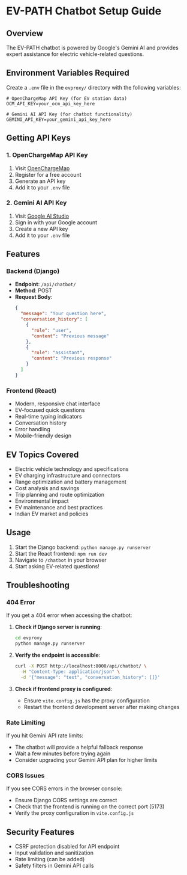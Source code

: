 # EV-PATH Chatbot Setup Guide

## Overview
The EV-PATH chatbot is powered by Google's Gemini AI and provides expert assistance for electric vehicle-related questions.

## Environment Variables Required

Create a `.env` file in the `evproxy/` directory with the following variables:

```env
# OpenChargeMap API Key (for EV station data)
OCM_API_KEY=your_ocm_api_key_here

# Gemini AI API Key (for chatbot functionality)
GEMINI_API_KEY=your_gemini_api_key_here
```

## Getting API Keys

### 1. OpenChargeMap API Key
1. Visit [OpenChargeMap](https://openchargemap.io/site/develop)
2. Register for a free account
3. Generate an API key
4. Add it to your `.env` file

### 2. Gemini AI API Key
1. Visit [Google AI Studio](https://makersuite.google.com/app/apikey)
2. Sign in with your Google account
3. Create a new API key
4. Add it to your `.env` file

## Features

### Backend (Django)
- **Endpoint**: `/api/chatbot/`
- **Method**: POST
- **Request Body**:
  ```json
  {
    "message": "Your question here",
    "conversation_history": [
      {
        "role": "user",
        "content": "Previous message"
      },
      {
        "role": "assistant", 
        "content": "Previous response"
      }
    ]
  }
  ```

### Frontend (React)
- Modern, responsive chat interface
- EV-focused quick questions
- Real-time typing indicators
- Conversation history
- Error handling
- Mobile-friendly design

## EV Topics Covered
- Electric vehicle technology and specifications
- EV charging infrastructure and connectors
- Range optimization and battery management
- Cost analysis and savings
- Trip planning and route optimization
- Environmental impact
- EV maintenance and best practices
- Indian EV market and policies

## Usage
1. Start the Django backend: `python manage.py runserver`
2. Start the React frontend: `npm run dev`
3. Navigate to `/chatbot` in your browser
4. Start asking EV-related questions!

## Troubleshooting

### 404 Error
If you get a 404 error when accessing the chatbot:

1. **Check if Django server is running**:
   ```bash
   cd evproxy
   python manage.py runserver
   ```

2. **Verify the endpoint is accessible**:
   ```bash
   curl -X POST http://localhost:8000/api/chatbot/ \
     -H "Content-Type: application/json" \
     -d '{"message": "test", "conversation_history": []}'
   ```

3. **Check if frontend proxy is configured**:
   - Ensure `vite.config.js` has the proxy configuration
   - Restart the frontend development server after making changes

### Rate Limiting
If you hit Gemini API rate limits:
- The chatbot will provide a helpful fallback response
- Wait a few minutes before trying again
- Consider upgrading your Gemini API plan for higher limits

### CORS Issues
If you see CORS errors in the browser console:
- Ensure Django CORS settings are correct
- Check that the frontend is running on the correct port (5173)
- Verify the proxy configuration in `vite.config.js`

## Security Features
- CSRF protection disabled for API endpoint
- Input validation and sanitization
- Rate limiting (can be added)
- Safety filters in Gemini API calls
